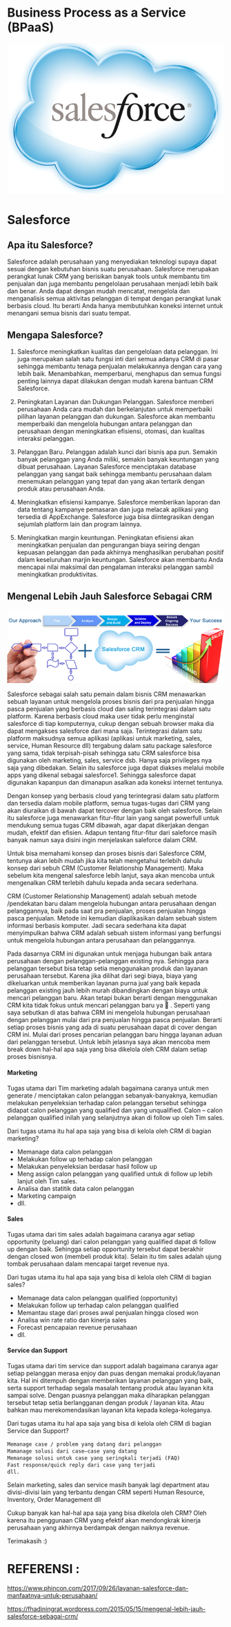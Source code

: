 Business Process as a Service (BPaaS)
=====================================
![logo](https://github.com/riskalest/tct/blob/master/minggu-04/salesforce.png)

#  **Salesforce**

## Apa itu Salesforce?

Salesforce adalah perusahaan yang menyediakan teknologi supaya dapat sesuai dengan kebutuhan bisnis suatu perusahaan. Salesforce merupakan perangkat 
lunak CRM yang berisikan banyak tools untuk membantu tim penjualan dan juga membantu pengelolaan perusahaan menjadi lebih baik dan benar. Anda dapat
 dengan mudah mencatat, mengelola dan menganalisis semua aktivitas pelanggan di tempat dengan perangkat lunak berbasis cloud. Itu berarti Anda hanya membutuhkan koneksi internet untuk menangani semua bisnis dari suatu tempat.

## Mengapa Salesforce?

1. Salesforce meningkatkan kualitas dan pengelolaan data pelanggan.
Ini juga merupakan salah satu fungsi inti dari semua adanya CRM di pasar sehingga membantu tenaga penjualan melakukannya dengan cara yang lebih baik. Menambahkan, memperbarui, menghapus dan semua fungsi penting lainnya dapat dilakukan dengan mudah karena bantuan CRM Salesforce.

2. Peningkatan Layanan dan Dukungan Pelanggan.
Salesforce memberi perusahaan Anda cara mudah dan berkelanjutan untuk memperbaiki pilihan layanan pelanggan dan dukungan. Salesforce akan membantu memperbaiki dan mengelola hubungan antara pelanggan dan perusahaan dengan meningkatkan efisiensi, otomasi, dan kualitas interaksi pelanggan.

3. Pelanggan Baru.
Pelanggan adalah kunci dari bisnis apa pun. Semakin banyak pelanggan yang Anda miliki, semakin banyak keuntungan yang dibuat perusahaan. Layanan Salesforce menciptakan database pelanggan yang sangat baik sehingga membantu perusahaan dalam menemukan pelanggan yang tepat dan yang akan tertarik dengan produk atau perusahaan Anda.

4. Meningkatkan efisiensi kampanye.
Salesforce memberikan laporan dan data tentang kampanye pemasaran dan juga melacak aplikasi yang tersedia di AppExchange. Salesforce juga bisa diintegrasikan dengan sejumlah platform lain dan program lainnya.

5. Meningkatkan margin keuntungan.
Peningkatan efisiensi akan meningkatkan penjualan dan pengurangan biaya seiring dengan kepuasan pelanggan dan pada akhirnya menghasilkan perubahan positif dalam keseluruhan marjin keuntungan. Salesforce akan membantu Anda mencapai nilai maksimal dan pengalaman interaksi pelanggan sambil meningkatkan produktivitas.

## Mengenal Lebih Jauh Salesforce Sebagai CRM

![logo](https://github.com/riskalest/tct/blob/master/minggu-04/process-cloud.png)

Salesforce sebagai salah satu pemain dalam bisnis CRM menawarkan sebuah layanan untuk mengelola proses bisnis dari pra penjualan hingga pasca penjualan yang berbasis cloud dan saling terintegrasi dalam satu platform. Karena berbasis cloud maka user tidak perlu menginstal salesforce di tiap komputernya, cukup dengan sebuah browser maka dia dapat mengakses salesforce dari mana saja. Terintegrasi dalam satu platform maksudnya semua aplikasi (aplikasi untuk marketing, sales, service, Human Resource dll) tergabung dalam satu package salesforce yang sama, tidak terpisah-pisah sehingga satu CRM salesforce bisa digunakan oleh marketing, sales, service dsb. Hanya saja privileges nya saja yang dibedakan. Selain itu salesforce juga dapat diakses melalui mobile apps yang dikenal sebagai salesforce1. Sehingga salesforce dapat digunakan kapanpun dan dimanapun asalkan ada koneksi internet tentunya.

Dengan konsep yang berbasis cloud yang terintegrasi dalam satu platform dan tersedia dalam mobile platform, semua tugas-tugas dari CRM yang akan diuraikan di 
bawah dapat tercover dengan baik oleh salesforce. Selain itu salesforce juga menawarkan fitur-fitur lain yang sangat powerfull untuk mendukung semua tugas CRM 
dibawah, agar dapat dikerjakan dengan mudah, efektif dan efisien. Adapun tentang fitur-fitur dari saleforce masih banyak namun saya disini ingin menjelaskan saleforce dalam CRM.

Untuk bisa memahami konsep dan proses bisnis dari Salesforce CRM, tentunya akan lebih mudah jika kita telah mengetahui terlebih dahulu  konsep dari sebuh 
CRM (Customer Relationship Management). Maka sebelum kita mengenal salesforce lebih lanjut, saya akan mencoba untuk mengenalkan CRM terlebih dahulu kepada 
anda secara sederhana.

CRM (Customer Relationship Management) adalah sebuah metode /pendekatan baru dalam mengelola hubungan antara perusahaan dengan pelanggannya, baik pada saat pra 
penjualan, proses penjualan hingga pasca penjualan. Metode ini kemudian diaplikasikan dalam sebuah sistem informasi berbasis komputer. Jadi secara sederhana
 kita dapat menyimpulkan bahwa CRM adalah sebuah sistem informasi yang berfungsi untuk mengelola hubungan antara perusahaan dan pelanggannya.

Pada dasarnya CRM ini digunakan untuk menjaga hubungan baik antara perusahaan dengan pelanggan-pelanggan existing nya.  Sehingga para pelanggan tersebut bisa 
tetap setia menggunakan produk dan layanan perusahaan tersebut. Karena jika dilihat dari segi biaya, biaya yang dikeluarkan untuk memberikan layanan purna jual 
yang baik kepada pelanggan existing jauh lebih murah dibandingkan dengan biaya untuk mencari pelanggan baru. Akan tetapi bukan berarti dengan menggunakan CRM 
kita tidak fokus untuk mencari pelanggan baru ya 🙂 . Seperti yang saya sebutkan di atas bahwa CRM ini mengelola hubungan perusahaan dengan pelanggan mulai dari 
pra penjualan hingga pasca penjualan. Berarti setiap proses bisnis yang ada di suatu perusahaan dapat di cover dengan CRM ini. Mulai dari proses pencarian 
pelanggan baru hingga layanan aduan dari pelanggan tersebut. Untuk lebih jelasnya saya akan mencoba mem break down hal-hal apa saja yang bisa dikelola oleh CRM 
dalam setiap proses bisnisnya.

#### **Marketing**

Tugas utama dari Tim marketing adalah bagaimana caranya untuk men generate / menciptakan calon pelanggan sebanyak-banyaknya, kemudian melakukan penyeleksian terhadap calon pelanggan tersebut sehingga didapat calon pelanggan yang qualified dan yang unqualified. Calon – calon pelanggan qualified inilah yang selanjutnya akan di follow up oleh Tim sales.

Dari tugas utama itu hal apa saja yang bisa di kelola oleh CRM di bagian marketing?

+ Memanage data calon pelanggan
+ Melakukan follow up terhadap calon pelanggan
+ Melakukan penyeleksian berdasar hasil follow up
+ Meng assign calon pelanggan yang qualified untuk di follow up lebih lanjut oleh Tim sales.
+ Analisa dan statitik data calon pelanggan
+ Marketing campaign
+ dll.

#### **Sales**

Tugas utama dari tim sales adalah bagaimana caranya agar setiap opportunity (peluang)  dari calon pelanggan yang qualified dapat di follow up dengan baik. Sehingga setiap opportunity tersebut dapat berakhir dengan closed won (membeli produk kita). Selain itu tim sales adalah ujung tombak perusahaan dalam mencapai target revenue nya.

Dari tugas utama itu hal apa saja yang bisa di kelola oleh CRM di bagian sales?

+ Memanage data calon pelanggan qualified (opportunity)
+ Melakukan follow up terhadap calon pelanggan qualified
+ Memantau stage dari proses awal penjualan hingga closed won
+ Analisa win rate ratio dan kinerja sales
+ Forecast pencapaian revenue perusahaan
+ dll.

#### **Service dan Support**

Tugas utama dari tim service dan support adalah bagaimana caranya agar setiap pelanggan merasa enjoy dan puas dengan memakai produk/layanan kita. Hal ini ditempuh dengan memberikan layanan pelanggan yang baik, serta support terhadap segala masalah tentang produk atau layanan kita sampai solve. Dengan puasnya pelanggan maka diharapkan pelanggan tersebut tetap setia berlangganan dengan produk / layanan kita. Atau bahkan mau merekomendasikan layanan kita kepada kolega-koleganya.

Dari tugas utama itu hal apa saja yang bisa di kelola oleh CRM di bagian Service dan Support?

    Memanage case / problem yang datang dari pelanggan
    Mamanage solusi dari case–case yang datang
    Memanage solusi untuk case yang seringkali terjadi (FAQ)
    Fast response/quick reply dari case yang terjadi
    dll.

Selain marketing, sales dan service masih banyak lagi department atau divisi-divisi lain yang terbantu dengan CRM seperti Human Resource, Inventory, Order Management dll

Cukup banyak kan hal-hal apa saja yang bisa dikelola oleh CRM? Oleh karena itu penggunaan CRM yang efektif akan mendongkrak kinerja perusahaan yang akhirnya berdampak dengan naiknya revenue.

Terimakasih :)

REFERENSI :
===========
https://www.phincon.com/2017/09/26/layanan-salesforce-dan-manfaatnya-untuk-perusahaan/

https://fhadiningrat.wordpress.com/2015/05/15/mengenal-lebih-jauh-salesforce-sebagai-crm/
